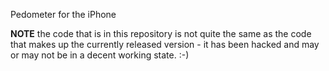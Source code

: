 Pedometer for the iPhone

**NOTE** the code that is in this repository is not quite the same as the code that makes up the currently released version - it has been hacked and may or may not be in a decent working state.  :-)